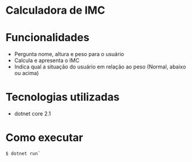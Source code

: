 # Calculadora de IMC

# Funcionalidades
- Pergunta nome, altura e peso para o usuário
- Calcula e apresenta o IMC 
- Indica qual a situação do usuário em relação ao peso (Normal, abaixo ou acima)

# Tecnologias utilizadas
- dotnet core 2.1

# Como executar
````
$ dotnet run`
````